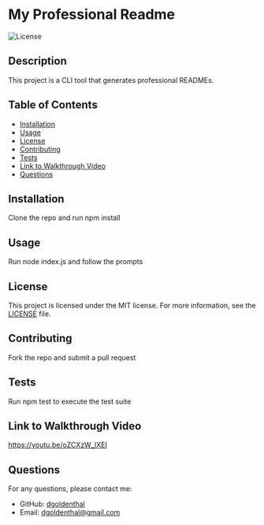 
# My Professional Readme

![License](https://img.shields.io/badge/License-MIT-blue.svg)

## Description
This project is a CLI tool that generates professional READMEs.

## Table of Contents
- [Installation](#installation)
- [Usage](#usage)
- [License](#license)
- [Contributing](#contributing)
- [Tests](#tests)
- [Link to Walkthrough Video](https://youtu.be/oZCXzW_lXEI)
- [Questions](#questions)

## Installation
Clone the repo and run npm install

## Usage
Run node index.js and follow the prompts

## License
This project is licensed under the MIT license. For more information, see the [LICENSE](./LICENSE) file.

## Contributing
Fork the repo and submit a pull request

## Tests
Run npm test to execute the test suite

## Link to Walkthrough Video
https://youtu.be/oZCXzW_lXEI

## Questions
For any questions, please contact me:
- GitHub: [dgoldenthal](https://github.com/dgoldenthal)
- Email: dgoldenthal@gmail.com
